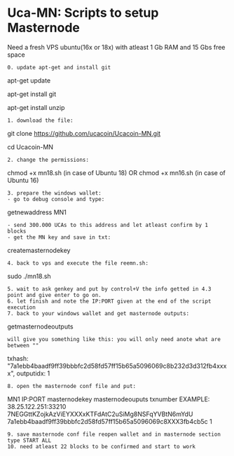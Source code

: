 # Uca-MN: Scripts to setup Masternode


Need a fresh VPS ubuntu(16x or 18x) with atleast 1 Gb RAM and 15 Gbs free space
```
0. update apt-get and install git
```
apt-get update

apt-get install git

apt-get install unzip
```
1. download the file: 
```
git clone https://github.com/ucacoin/Ucacoin-MN.git

cd Ucacoin-MN
```
2. change the permissions:
```
chmod +x mn18.sh (in case of Ubuntu 18)
OR
chmod +x mn16.sh (in case of Ubuntu 16)

```
3. prepare the windows wallet:
- go to debug console and type:
```
getnewaddress MN1
```
- send 300.000 UCAs to this address and let atleast confirm by 1 blocks
- get the MN key and save in txt:
```
createmasternodekey
```
4. back to vps and execute the file reemn.sh:
```
sudo ./mn18.sh
```
5. wait to ask genkey and put by control+V the info getted in 4.3 point and give enter to go on.
6. let finish and note the IP:PORT given at the end of the script execution
7. back to your windows wallet and get masternode outputs:
```
getmasternodeoutputs
```
will give you something like this: you will only need anote what are between "" 
```
txhash: "7a1ebb4baadf9ff39bbbfc2d58fd57ff15b65a5096069c8b232d3d312fb4xxxx",
outputidx: 1
```
8. open the masternode conf file and put:
```
MN1 IP:PORT masternodekey masternodeouputs txnumber
EXAMPLE: 38.25.122.251:33210 7NEGGttKZojkAzViEYXXXxKTFdAtC2uSiMg8NSFqYVBtN6mYdU 7a1ebb4baadf9ff39bbbfc2d58fd57ff15b65a5096069c8XXX3fb4cb5c 1
```
9. save masternode conf file reopen wallet and in masternode section type START ALL
10. need atleast 22 blocks to be confirmed and start to work

 
